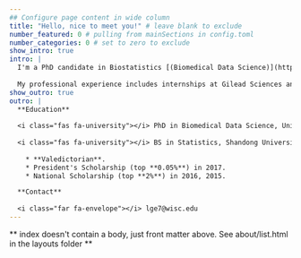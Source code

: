 ```yaml
---
## Configure page content in wide column
title: "Hello, nice to meet you!" # leave blank to exclude
number_featured: 0 # pulling from mainSections in config.toml
number_categories: 0 # set to zero to exclude
show_intro: true
intro: |
  I'm a PhD candidate in Biostatistics [(Biomedical Data Science)](https://biostat.wisc.edu/) at the University of Wisconsin—Madison. My research primarily focuses on causal inference, semiparametric theory, clinical trials, and statistical methods for anomaly/risk detection (central statistical monitoring). I'm also enthusiastic about developing statistical software and data visualization in R. My advisor is [Prof. Lu Mao](https://sites.google.com/view/lmaowisc/home).
  
  My professional experience includes internships at Gilead Sciences and research roles at UW-Madison. I've contributed significantly to R projects such as <i class="fab fa-r-project"></i>[{gsm}](https://github.com/Gilead-BioStats/gsm), <i class="fab fa-r-project"></i>[{robustGMM}](https://github.com/ge-li/robustGMM), <i class="fab fa-r-project"></i>[{complyr}](https://github.com/ge-li/complyr), and <i class="fab fa-r-project"></i>[{upim}](https://github.com/ge-li/upim). Additionally, I possess strong proficiency in programming languages and tools like Python (NumPy, pandas, scikit-learn, PyTorch) and SQL.
show_outro: true 
outro: |
  **Education** 
  
  <i class="fas fa-university"></i> PhD in Biomedical Data Science, University of Wisconsin—Madison, 2018 - 2024 (expected)
  
  <i class="fas fa-university"></i> BS in Statistics, Shandong University, 2014 - 2018
  
    * **Valedictorian**.
    * President's Scholarship (top **0.05%**) in 2017.
    * National Scholarship (top **2%**) in 2016, 2015.

  **Contact**
  
  <i class="far fa-envelope"></i> lge7@wisc.edu
---
```


** index doesn't contain a body, just front matter above.
See about/list.html in the layouts folder **

